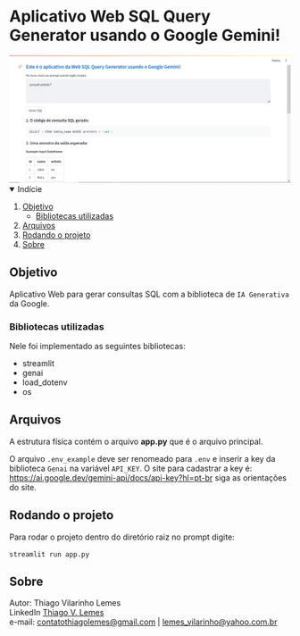 # Aplicativo Web SQL Query Generator usando o Google Gemini!

<img src="https://github.com/tvlemes/project-genai-ia/blob/main/docs/print_scream.PNG">

<!-- TABLE OF CONTENTS --> 
<details open="open">
  <summary>Indície</summary>
  <ol>
    <li>
      <a href="#objetivo">Objetivo</a>
      <ul>
        <li><a href="#bibliotecas-utilizadas">Bibliotecas utilizadas</a></li>
      </ul>
    </li>
    <li>
      <a href="#arquivos">Arquivos</a>
    </li>
    <li>
      <a href="#rodando-o-projeto">Rodando o projeto</a>
    </li>
    <li>
      <a href="#sobre">Sobre</a>
    </li>
  </ol>
</details>

## Objetivo

Aplicativo Web para gerar consultas SQL com a biblioteca de `IA Generativa` da Google.

<!-- programas-e-bibliotecas -->
### Bibliotecas utilizadas

Nele foi implementado as seguintes bibliotecas:

* streamlit
* genai 
* load_dotenv 
* os

<!-- arquivos-e-pastas -->
## Arquivos 

A estrutura física contém o arquivo <b>app.py</b> que é o arquivo principal.

O arquivo `.env_example` deve ser renomeado para `.env` e inserir a key da biblioteca `Genai` na variável `API_KEY`. O site para cadastrar a key é: https://ai.google.dev/gemini-api/docs/api-key?hl=pt-br siga as orientações do site. 
<!-- rodando-o-projeto -->
## Rodando o projeto

Para rodar o projeto dentro do diretório raiz no prompt digite:
```
streamlit run app.py
``` 
<!-- sobre -->
## Sobre

Autor: Thiago Vilarinho Lemes <br>
LinkedIn <a href="https://www.linkedin.com/in/thiago-v-lemes-b1232727">Thiago V. Lemes</a><br>
e-mail: contatothiagolemes@gmail.com | lemes_vilarinho@yahoo.com.br


